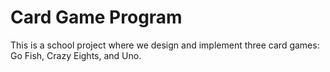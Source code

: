 # Card Game Program
This is a school project where we design and implement three card games: Go Fish, Crazy Eights, and Uno.
